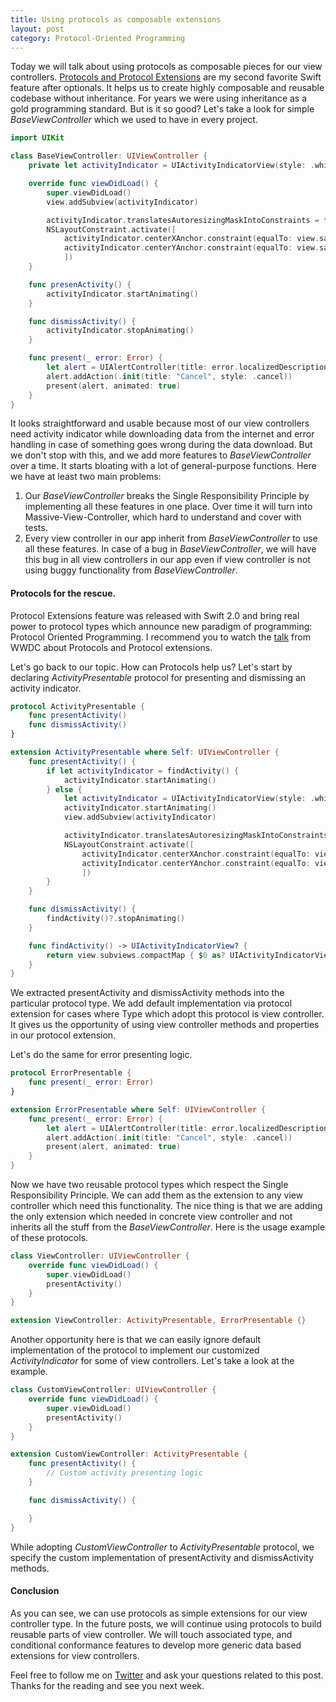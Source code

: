 ```yaml
---
title: Using protocols as composable extensions
layout: post
category: Protocol-Oriented Programming
---
```


Today we will talk about using protocols as composable pieces for our view controllers. [Protocols and Protocol Extensions](/2019/01/23/maintaining-state-in-view-controllers) are my second favorite Swift feature after optionals. It helps us to create highly composable and reusable codebase without inheritance. For years we were using inheritance as a gold programming standard. But is it so good? Let's take a look for simple *BaseViewController* which we used to have in every project.

```swift
import UIKit

class BaseViewController: UIViewController {
    private let activityIndicator = UIActivityIndicatorView(style: .whiteLarge)

    override func viewDidLoad() {
        super.viewDidLoad()
        view.addSubview(activityIndicator)

        activityIndicator.translatesAutoresizingMaskIntoConstraints = false
        NSLayoutConstraint.activate([
            activityIndicator.centerXAnchor.constraint(equalTo: view.safeAreaLayoutGuide.centerXAnchor),
            activityIndicator.centerYAnchor.constraint(equalTo: view.safeAreaLayoutGuide.centerYAnchor)
            ])
    }

    func presenActivity() {
        activityIndicator.startAnimating()
    }

    func dismissActivity() {
        activityIndicator.stopAnimating()
    }

    func present(_ error: Error) {
        let alert = UIAlertController(title: error.localizedDescription, message: nil, preferredStyle: .alert)
        alert.addAction(.init(title: "Cancel", style: .cancel))
        present(alert, animated: true)
    }
}
```

It looks straightforward and usable because most of our view controllers need activity indicator while downloading data from the internet and error handling in case of something goes wrong during the data download. But we don't stop with this, and we add more features to *BaseViewController* over a time. It starts bloating with a lot of general-purpose functions. Here we have at least two main problems:

1. Our *BaseViewController* breaks the Single Responsibility Principle by implementing all these features in one place. Over time it will turn into Massive-View-Controller, which hard to understand and cover with tests.
2. Every view controller in our app inherit from *BaseViewController* to use all these features. In case of a bug in *BaseViewController*, we will have this bug in all view controllers in our app even if view controller is not using buggy functionality from *BaseViewController*.

#### Protocols for the rescue.
Protocol Extensions feature was released with Swift 2.0 and bring real power to protocol types which announce new paradigm of programming: Protocol Oriented Programming. I recommend you to watch the [talk](https://developer.apple.com/videos/play/wwdc2015/408/) from WWDC about Protocols and Protocol extensions.

Let's go back to our topic. How can Protocols help us? Let's start by declaring *ActivityPresentable* protocol for presenting and dismissing an activity indicator.

```swift
protocol ActivityPresentable {
    func presentActivity()
    func dismissActivity()
}

extension ActivityPresentable where Self: UIViewController {
    func presentActivity() {
        if let activityIndicator = findActivity() {
            activityIndicator.startAnimating()
        } else {
            let activityIndicator = UIActivityIndicatorView(style: .whiteLarge)
            activityIndicator.startAnimating()
            view.addSubview(activityIndicator)

            activityIndicator.translatesAutoresizingMaskIntoConstraints = false
            NSLayoutConstraint.activate([
                activityIndicator.centerXAnchor.constraint(equalTo: view.safeAreaLayoutGuide.centerXAnchor),
                activityIndicator.centerYAnchor.constraint(equalTo: view.safeAreaLayoutGuide.centerYAnchor)
                ])
        }
    }

    func dismissActivity() {
        findActivity()?.stopAnimating()
    }

    func findActivity() -> UIActivityIndicatorView? {
        return view.subviews.compactMap { $0 as? UIActivityIndicatorView }.first
    }
}
```

We extracted presentActivity and dismissActivity methods into the particular protocol type. We add default implementation via protocol extension for cases where Type which adopt this protocol is view controller. It gives us the opportunity of using view controller methods and properties in our protocol extension.

Let's do the same for error presenting logic.

```swift
protocol ErrorPresentable {
    func present(_ error: Error)
}

extension ErrorPresentable where Self: UIViewController {
    func present(_ error: Error) {
        let alert = UIAlertController(title: error.localizedDescription, message: nil, preferredStyle: .alert)
        alert.addAction(.init(title: "Cancel", style: .cancel))
        present(alert, animated: true)
    }
}
```

Now we have two reusable protocol types which respect the Single Responsibility Principle. We can add them as the extension to any view controller which need this functionality. The nice thing is that we are adding the only extension which needed in concrete view controller and not inherits all the stuff from the *BaseViewController*. Here is the usage example of these protocols.

```swift
class ViewController: UIViewController {
    override func viewDidLoad() {
        super.viewDidLoad()
        presentActivity()
    }
}

extension ViewController: ActivityPresentable, ErrorPresentable {}
```

Another opportunity here is that we can easily ignore default implementation of the protocol to implement our customized *ActivityIndicator* for some of view controllers. Let's take a look at the example.

```swift
class CustomViewController: UIViewController {
    override func viewDidLoad() {
        super.viewDidLoad()
        presentActivity()
    }
}

extension CustomViewController: ActivityPresentable {
    func presentActivity() {
        // Custom activity presenting logic
    }

    func dismissActivity() {

    }
}
```

While adopting *CustomViewController* to *ActivityPresentable* protocol, we specify the custom implementation of presentActivity and dismissActivity methods.

#### Conclusion
As you can see, we can use protocols as simple extensions for our view controller type. In the future posts, we will continue using protocols to build reusable parts of view controller. We will touch associated type, and conditional conformance features to develop more generic data based extensions for view controllers. 

Feel free to follow me on [Twitter](https://twitter.com/mecid) and ask your questions related to this post. Thanks for the reading and see you next week.